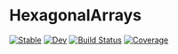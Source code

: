 # HexagonalArrays

[![Stable](https://img.shields.io/badge/docs-stable-blue.svg)](https://a-r-n-o-l-d.github.io/HexagonalArrays.jl/stable/)
[![Dev](https://img.shields.io/badge/docs-dev-blue.svg)](https://a-r-n-o-l-d.github.io/HexagonalArrays.jl/dev/)
[![Build Status](https://github.com/a-r-n-o-l-d/HexagonalArrays.jl/workflows/CI/badge.svg)](https://github.com/a-r-n-o-l-d/HexagonalArrays.jl/actions)
[![Coverage](https://codecov.io/gh/a-r-n-o-l-d/HexagonalArrays.jl/branch/master/graph/badge.svg)](https://codecov.io/gh/a-r-n-o-l-d/HexagonalArrays.jl)
